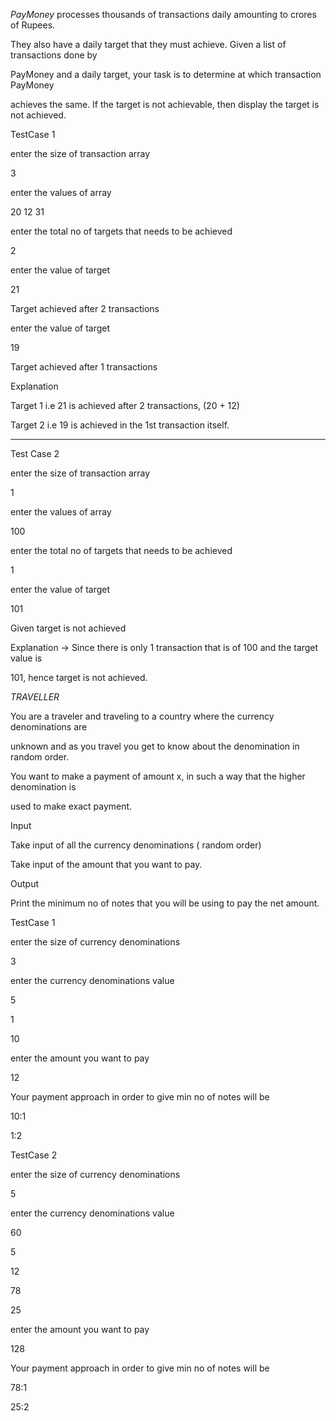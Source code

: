 *PayMoney*
processes thousands of transactions daily amounting to crores of Rupees.

They also have a daily target that they must achieve. Given a list of transactions done by

PayMoney and a daily target, your task is to determine at which transaction PayMoney

achieves the same. If the target is not achievable, then display the target is not achieved.

TestCase 1

enter the size of transaction array

3

enter the values of array

20 12 31

enter the total no of targets that needs to be achieved

2

enter the value of target

21

Target achieved after 2 transactions

enter the value of target

19

Target achieved after 1 transactions

Explanation

Target 1 i.e 21 is achieved after 2 transactions, (20 + 12)

Target 2 i.e 19 is achieved in the 1st transaction itself.

-------------------------------------------------------
Test Case 2

enter the size of transaction array

1

enter the values of array

100

enter the total no of targets that needs to be achieved

1

enter the value of target

101

Given target is not achieved

Explanation → Since there is only 1 transaction that is of 100 and the target value is

101, hence target is not achieved.



*TRAVELLER*

You are a traveler and traveling to a country where the currency denominations are

unknown and as you travel you get to know about the denomination in random order.

You want to make a payment of amount x, in such a way that the higher denomination is

used to make exact payment.

Input

Take input of all the currency denominations ( random order)

Take input of the amount that you want to pay.

Output

Print the minimum no of notes that you will be using to pay the net amount.

TestCase 1

enter the size of currency denominations

3

enter the currency denominations value

5

1

10

enter the amount you want to pay

12

Your payment approach in order to give min no of notes will be

10:1

1:2


TestCase 2

enter the size of currency denominations

5

enter the currency denominations value

60

5

12

78

25

enter the amount you want to pay

128

Your payment approach in order to give min no of notes will be

78:1

25:2
